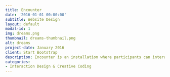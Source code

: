 ```yaml
---
title: Encounter
date: '2016-01-01 00:00:00'
subtitle: Website Design
layout: default
modal-id: 1
img: dreams.png
thumbnail: dreams-thumbnail.png
alt: dreams
project-date: January 2016
client: Start Bootstrap
description: Encounter is an installation where participants can interact with artificial creatures and environments using mixed reality modes of interaction. It was created for the Digital Media Project course as part of the Digital Media Program. In the Tangible Objects Station participants have a map of the environment, where they become "city planners". Participants can physically move objects on the map and shape the virtual world. Using a smartphone/tablet device and a custom app participants can find out more information about the environment using augmented reality. The app recognizes various objects and images and communicates any changes the "city planners" make. In the projection zone, participants are invited to walk and explore the virtual world, as if they are walking through a park. A view of virtual world is projected onto a wall (or displayed on a monitor). Participants gain an avatar simply by walking into the space. Through the use of the Microsoft Kinect, participants are able to control these avatars via body gestures. The environment and creatures of this ecosystem are responsive to their gestures. Any changes made by the city planners are reflected in the projected view in real time. For this Project, my primary focus were the participant's interactions in the projection space, projection design and world modelling.  
categories:
- Interaction Design & Creative Coding
---
```

